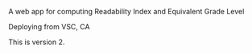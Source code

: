 A web app for computing Readability Index and Equivalent Grade Level

Deploying from VSC, CA

This is version 2.
